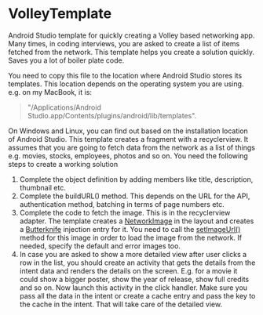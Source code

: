 # VolleyTemplate
Android Studio template for quickly creating a Volley based networking app. Many times, in coding interviews, you are asked to create a list of items fetched from the network. This template helps you create a solution quickly. Saves you a lot of boiler plate code.

You need to copy this file to the location where Android Studio stores its templates. This location depends on the operating system you are using. e.g. on my MacBook, it is:
>"/Applications/Android Studio.app/Contents/plugins/android/lib/templates".

On Windows and Linux, you can find out based on the installation location of Android Studio.
This template creates a fragment with a recyclerview. It assumes that you are going to fetch data from the network as a list of things e.g. movies, stocks, employees, photos and so on. You need the following steps to create a working solution
1. Complete the object definition by adding members like title, description, thumbnail etc.
2. Complete the buildURL() method. This depends on the URL for the API, authentication method, batching in terms of page numbers etc.
3. Complete the code to fetch the image. This is in the recyclerview adapter. The template creates a [NetworkImage](https://github.com/google/volley/blob/master/src/main/java/com/android/volley/toolbox/NetworkImageView.java) in the layout and creates a [Butterknife](http://jakewharton.github.io/butterknife/) injection entry for it. You need to call the [setImageUrl()](https://github.com/google/volley/blob/536c1b741d18395a8aa041de484f3dc46fb57692/src/main/java/com/android/volley/toolbox/NetworkImageView.java#L76) method for this image in order to load the image from the network. If needed, specify the default and error images too.
4. In case you are asked to show a more detailed view after user clicks a row in the list, you should create an activity that gets the details from the intent data and renders the details on the screen. E.g. for a movie it could show a bigger poster, show the year of release, show full credits and so on. Now launch this activity in the click handler. Make sure you pass all the data in the intent or create a cache entry and pass the key to the cache in the intent. That will take care of the detailed view.



